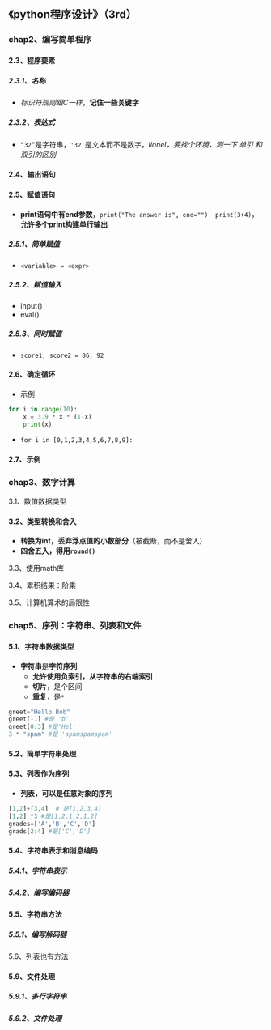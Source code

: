 ## 《python程序设计》（3rd）

### chap2、编写简单程序

#### 2.3、程序要素

##### 2.3.1、名称

+ *标识符规则跟C一样*，**记住一些关键字**

##### 2.3.2、表达式

+ `“32”`是字符串，`'32'`是文本而不是数字，*lionel，要找个环境，测一下 单引 和双引的区别*

#### 2.4、输出语句

#### 2.5、赋值语句

+ **print语句中有end参数**，`print("The answer is", end="")  print(3+4)`，**允许多个print构建单行输出**

##### 2.5.1、简单赋值

+ `<variable> = <expr>`

##### 2.5.2、赋值输入

+ input()
+ eval()

##### 2.5.3、同时赋值

+ `score1, score2 = 86, 92`

#### 2.6、确定循环

+ 示例

```python
for i in range(10):
    x = 3.9 * x * (1-x)
    print(x)
```



+ `for i in [0,1,2,3,4,5,6,7,8,9]:`

#### 2.7、示例

### chap3、数字计算

3.1、数值数据类型

#### 3.2、类型转换和舍入

+ **转换为int，丢弃浮点值的小数部分**（被截断，而不是舍入）
+ **四舍五入，得用`round()`**

3.3、使用math库

3.4、累积结果：阶乘

3.5、计算机算术的局限性

### chap5、序列：字符串、列表和文件

#### 5.1、字符串数据类型

+ **字符串**是**字符序列**
  + **允许使用负索引，从字符串的右端索引**
  + **切片**，是个区间
  + **重复**，是`*`

```python
greet="Hello Bob"
greet[-1] #是 'b'
greet[0:3] #是'Hel'
3 * "spam" #是 'spamspamspam'
```



#### 5.2、简单字符串处理

#### 5.3、列表作为序列

+ **列表，可以是任意对象的序列**

```python
[1,2]+[3,4]  # 是[1,2,3,4]
[1,2] *3 #是[1,2,1,2,1,2]
grades=['A','B','C','D']
grads[2:4] #是['C','D']
```



#### 5.4、字符串表示和消息编码

##### 5.4.1、字符串表示

##### 5.4.2、编写编码器

#### 5.5、字符串方法

##### 5.5.1、编写解码器

5.6、列表也有方法

#### 5.9、文件处理

##### 5.9.1、多行字符串

##### 5.9.2、文件处理